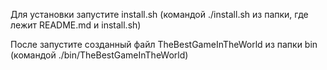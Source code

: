 Для установки запустите install.sh
(командой ./install.sh из папки, где лежит README.md и install.sh)

После запустите созданный файл TheBestGameInTheWorld из папки bin
(командой ./bin/TheBestGameInTheWorld)

